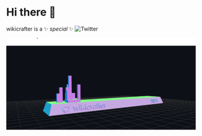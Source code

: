 # Hi there 👋

wikicrafter is a ✨ _special_ ✨
![Twitter](https://img.shields.io/twitter/url?style=social&url=https%3A%2F%2Ftwitter.com%2FAnchabadzeGiga)

![wikicrafter](anim/wikicrafter.png)




<!--



- 🔭 I’m currently working on ...
- 🌱 I’m currently learning ...
- 👯 I’m looking to collaborate on ...
- 🤔 I’m looking for help with ...
- 💬 Ask me about ...
- 📫 How to reach me: ...
- 😄 Pronouns: ...
- ⚡ Fun fact: ...
-->
